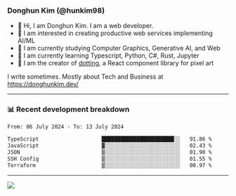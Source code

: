 ### Donghun Kim (@hunkim98)

- 👋 Hi, I am Donghun Kim. I am a web developer. 
- 🤔 I am interested in creating productive web services implementing AI/ML
- 🔭 I am currently studying Computer Graphics, Generative AI, and Web 
- 🌱 I am currently learning Typescript, Python, C#, Rust, Jupyter
- 🎨 I am the creator of [dotting](https://github.com/hunkim98/dotting), a React component library for pixel art

I write sometimes. Mostly about Tech and Business at https://donghunkim.dev/

---
### 📊 Recent development breakdown
<!--START_SECTION:waka-->

```txt
From: 06 July 2024 - To: 13 July 2024

TypeScript                    ███████████████████████░░   91.86 %
JavaScript                    ▓░░░░░░░░░░░░░░░░░░░░░░░░   02.43 %
JSON                          ▒░░░░░░░░░░░░░░░░░░░░░░░░   01.90 %
SSH Config                    ▒░░░░░░░░░░░░░░░░░░░░░░░░   01.55 %
Terraform                     ▒░░░░░░░░░░░░░░░░░░░░░░░░   00.97 %
```

<!--END_SECTION:waka-->
---

<!-- <div align='center'> -->
  <img align="center" src="https://github-readme-stats.vercel.app/api?username=hunkim98&theme=dark&show_icons=true"/>
<!-- </div> -->
<!--
**hunkim98/hunkim98** is a ✨ _special_ ✨ repository because its `README.md` (this file) appears on your GitHub profile.

Here are some ideas to get you started:

- 🔭 I’m currently working on ...
- 🌱 I’m currently learning ...
- 👯 I’m looking to collaborate on ...
- 🤔 I’m looking for help with ...
- 💬 Ask me about ...
- 📫 How to reach me: ...
- 😄 Pronouns: ...
- ⚡ Fun fact: ...
-->
